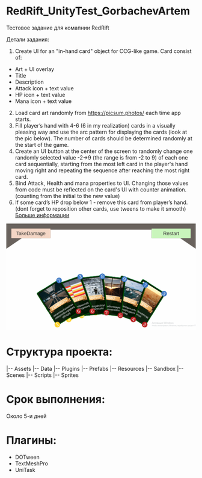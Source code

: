 # RedRift_UnityTest_GorbachevArtem
Тестовое задание для комапнии RedRift

Детали задания:
1. Create UI for an "in-hand card" object for CCG-like game. Card consist of:
* Art + UI overlay
* Title
* Description
* Attack icon + text value
* HP icon + text value
* Mana icon + text value
2. Load card art randomly from https://picsum.photos/ each time app starts.
3. Fill player’s hand with 4-6 (6 in my realization) cards in a visually pleasing way and use the arc pattern for displaying the cards (look at the pic below). The number of cards should be determined randomly at the start of the game.
4. Create an UI button at the center of the screen to randomly change one randomly selected value -2→9 (the range is from -2 to 9) of each one card sequentially, starting from the most left card in the player's hand moving right and repeating the sequence after reaching the most right card.
5. Bind Attack, Health and mana properties to UI. Changing those values from code must be reflected on the card's UI with counter animation. (counting from the initial to the new value) 
6. If some card’s HP drop below 1 - remove this card from player’s hand. (dont forget to     reposition other cards, use tweens to make it smooth)
[Больше информации]( https://doc.clickup.com/4554831/d/h/4b02f-8681/3cf4ad82d7b08e2)

<p align="center">
  <img src="gameplay.gif" alt="gameplay" />
</p>

# Структура проекта:
|-- Assets
  |-- Data
  |-- Plugins
  |-- Prefabs
  |-- Resources
  |-- Sandbox
  |-- Scenes
  |-- Scripts
  |-- Sprites

# Срок выполнения:
Около 5-и дней

# Плагины:
* DOTween
* TextMeshPro
* UniTask
